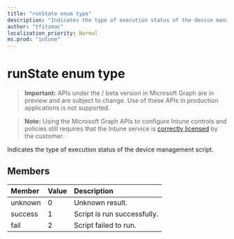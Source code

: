 ```yaml
---
title: "runState enum type"
description: "Indicates the type of execution status of the device management script."
author: "tfitzmac"
localization_priority: Normal
ms.prod: "intune"
---
```


# runState enum type

> **Important:** APIs under the / beta version in Microsoft Graph are in preview and are subject to change. Use of these APIs in production applications is not supported.

> **Note:** Using the Microsoft Graph APIs to configure Intune controls and policies still requires that the Intune service is [correctly licensed](https://go.microsoft.com/fwlink/?linkid=839381) by the customer.

Indicates the type of execution status of the device management script.
## Members
|Member|Value|Description|
|:---|:---|:---|
|unknown|0|Unknown result.|
|success|1|Script is run successfully.|
|fail|2|Script failed to run.|





